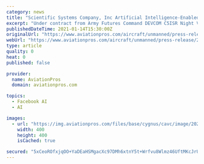 ```yaml
---
category: news
title: "Scientific Systems Company, Inc Artificial Intelligence-Enabled UAV Completes Successful Flight Demonstration for the U.S. Army's Project Convergence"
excerpt: "Under contract from Army Futures Command DEVCOM C5ISR Night Vision Electronic Sensors Directorate, SSCI's Robotic Autonomous Platform for Tactical Operations and Reconnaissance (RAPTOR) autonomous Unmanned Aerial Vehicle (UAV) was successfully flown for the U."
publishedDateTime: 2021-01-14T15:30:00Z
originalUrl: "https://www.aviationpros.com/aircraft/unmanned/press-release/21205872/scientific-systems-company-inc-scientific-systems-company-inc-artificial-intelligenceenabled-uav-completes-successful-flight-demonstration-for-the-us-armys-project-convergence"
webUrl: "https://www.aviationpros.com/aircraft/unmanned/press-release/21205872/scientific-systems-company-inc-scientific-systems-company-inc-artificial-intelligenceenabled-uav-completes-successful-flight-demonstration-for-the-us-armys-project-convergence"
type: article
quality: 0
heat: 0
published: false

provider:
  name: AviationPros
  domain: aviationpros.com

topics:
  - Facebook AI
  - AI

images:
  - url: "https://img.aviationpros.com/files/base/cygnus/cavc/image/2021/01/fsdaasdf.600062bc2bc76.png?auto=format&fit=max&w=1200"
    width: 400
    height: 400
    isCached: true

secured: "5xCeoROfxjqOO+YaDEaHSMgacXc97DMh6xtnY5t+Wrfvu8Wlmz46UftMKcJrU7tBSXlnHJ0Q4ckcav3pVfmB87JyRCM4eLbAfaYsr8OTZ/4oJkbdSLfo76xYL0m+4egxrBaM5ZHMVH4aTyDfsPoflGsfF8tBKSB8UiXms+IV+srxVN9NgaQTuQb/bEbwcX15pDvPu8GPhuIVZpgR9C+o2PAfnElFSOi0YTwGZ4cHD2C/iycAwk/25w5MwsJz8kXxjjXlRiJT71eBhZl02y1ZZ1+bVPQFGGypLGQ38OXzlhyTzLw5Hp1aO+F/h7YZpB0e252m/XxgJeuYsmP+ASTzts0StBEH/9dxZ/4HPMivNv8=;ZEjXZ9ScfVVG0Xy12VTR3A=="
---
```


